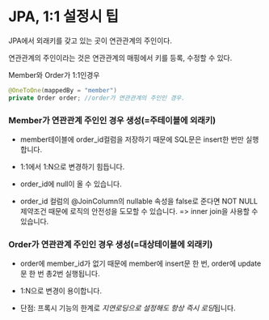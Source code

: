 # JPA, 1:1 설정시 팁

JPA에서 외래키를 갖고 있는 곳이 연관관계의 주인이다.

연관관계의 주인이라는 것은 연관관계의 매핑에서 키를 등록, 수정할 수 있다.

Member와 Order가 1:1인경우

```java
@OneToOne(mappedBy = "member")
private Order order; //order가 연관관계의 주인인 경우.
```

### 

### Member가 연관관계 주인인 경우 생성(=주테이블에 외래키)

- member테이블에 order_id컬럼을 저장하기 때문에 SQL문은 insert한 번만 실행합니다.

- 1:1에서 1:N으로 변경하기 힘듭니다.

- order_id에 null이 올 수 있습니다.

- order_id 컬럼의 @JoinColumn의 nullable 속성을 false로 준다면 NOT NULL 제약조건 때문에 로직의 안전성을 도모할 수 있습니다. =>  inner join을 사용할 수 있습니다.





### Order가 연관관계 주인인 경우 생성(=대상테이블에 외래키)

- order에 member_id가 없기 때문에 member에 insert문 한 번, order에 update문 한 번 총2번 실행됩니다.

- 1:N으로 변경이 용이합니다.

- 단점: 프록시 기능의 한계로 *지연로딩으로 설정해도 항상 즉시 로딩*됩니다.
